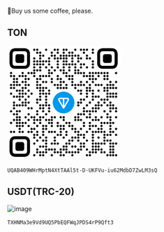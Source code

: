 🍵Buy us some coffee, please.

## TON

<img width="260" height="258" alt="image" src="ton.png" />

```
UQAB409WHrMptN4XtTAAl5t-D-UKFVu-iu62MdbD7ZwLM3sQ
```


## USDT(TRC-20)

<img width="254" height="254" alt="image" src="" />


```
TXHNMa3e9Vd9UQ5PbEQFWqJPDS4rP9Qft3
```

